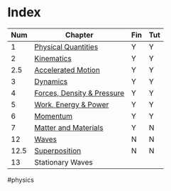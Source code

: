 # Index
| Num  | Chapter                                                                                                                                                       | Fin | Tut |
| ---- | ------------------------------------------------------------------------------------------------------------------------------------------------------------- | --- | --- |
| 1    | [Physical Quantities](obsidian://open?vault=Obsidian_git&file=School%20studies%2Fphysics%20notes%2Fphysics-maths-tutor%2F1physical_quantities.pdf)            | Y   | Y   |
| 2    | [Kinematics](obsidian://open?vault=Obsidian_git&file=School%20studies%2Fphysics%20notes%2Fphysics-maths-tutor%2F2kinematics.pdf)                              | Y   | Y   |
| 2.5  | [Accelerated Motion](obsidian://open?vault=Obsidian_git&file=School%20studies%2Fphysics%20notes%2Fphysics-maths-tutor%2F2kinematics.pdf)                      | Y   | Y   |
| 3    | [Dynamics](obsidian://open?vault=Obsidian_git&file=School%20studies%2Fphysics%20notes%2Fphysics-maths-tutor%2F3dynamics.pdf)                                  | Y   | Y   |
| 4    | [Forces, Density & Pressure](obsidian://open?vault=Obsidian_git&file=School%20studies%2Fphysics%20notes%2Fphysics-maths-tutor%2F4forces_density_pressure.pdf) | Y   | Y   |
| 5    | [Work, Energy & Power](obsidian://open?vault=Obsidian_git&file=School%20studies%2Fphysics%20notes%2Fphysics-maths-tutor%2F5work_energy_power.pdf)             | Y   | Y   |
| 6    | [Momentum](obsidian://open?vault=Obsidian_git&file=School%20studies%2Fphysics%20notes%2Fphysics-maths-tutor%2F4forces_density_pressure.pdf)                   | Y   | Y   |
| 7    | [Matter and Materials](obsidian://open?vault=Obsidian_git&file=School%20studies%2Fphysics%20notes%2Fphysics-maths-tutor%2F7springs_stuff.pdf)                 | Y   | N   |
| 12   | [Waves](obsidian://open?vault=Obsidian_git&file=School%20studies%2Fphysics%20notes%2Fphysics-maths-tutor%2F12waves.pdf)                                       | N   | N   |
| 12.5 | [Superposition](obsidian://open?vault=Obsidian_git&file=School%20studies%2Fphysics%20notes%2Fphysics-maths-tutor%2F12.5superposition.pdf)                     | N   | N   |
| 13     |       Stationary Waves                                                                                                                                                        |     |     |
#physics 